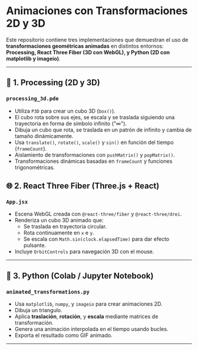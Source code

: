 # Animaciones con Transformaciones 2D y 3D

Este repositorio contiene tres implementaciones que demuestran el uso de **transformaciones geométricas animadas** en distintos entornos: **Processing, React Three Fiber (3D con WebGL), y Python (2D con matplotlib y imageio)**.

---

## 🧊 1. Processing (2D y 3D)

### `processing_3d.pde`
- Utiliza `P3D` para crear un cubo 3D (`box()`).
- El cubo rota sobre sus ejes, se escala y se traslada siguiendo una trayectoria en forma de símbolo infinito ("∞").
- Dibuja un cubo que rota, se traslada en un patrón de infinito y cambia de tamaño dinámicamente.
- Usa `translate()`, `rotate()`, `scale()` y `sin()` en función del tiempo (`frameCount`).
- Aislamiento de transformaciones con `pushMatrix()` y `popMatrix()`.
- Transformaciones dinámicas basadas en `frameCount` y funciones trigonométricas.

## 🌐 2. React Three Fiber (Three.js + React)

### `App.jsx`
- Escena WebGL creada con `@react-three/fiber` y `@react-three/drei`.
- Renderiza un cubo 3D animado que:
  - Se traslada en trayectoria circular.
  - Rota continuamente en `x` e `y`.
  - Se escala con `Math.sin(clock.elapsedTime)` para dar efecto pulsante.
- Incluye `OrbitControls` para navegación 3D con el mouse.

---

## 🐍 3. Python (Colab / Jupyter Notebook)

### `animated_transformations.py`
- Usa `matplotlib`, `numpy`, y `imageio` para crear animaciones 2D.
- Dibuja un triangulo.
- Aplica **traslación**, **rotación**, y **escala** mediante matrices de transformación.
- Genera una animación interpolada en el tiempo usando bucles.
- Exporta el resultado como GIF animado.

---
